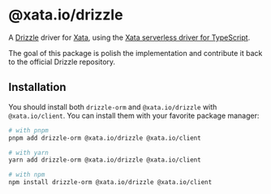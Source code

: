 # @xata.io/drizzle

A [Drizzle](https://github.com/drizzle-team/drizzle-orm) driver for [Xata](https://xata.io), using the [Xata serverless driver for TypeScript](https://github.com/xataio/client-ts).

The goal of this package is polish the implementation and contribute it back to the official Drizzle repository.

## Installation

You should install both `drizzle-orm` and `@xata.io/drizzle` with `@xata.io/client`. You can install them with your favorite package manager:

```bash
# with pnpm
pnpm add drizzle-orm @xata.io/drizzle @xata.io/client

# with yarn
yarn add drizzle-orm @xata.io/drizzle @xata.io/client

# with npm
npm install drizzle-orm @xata.io/drizzle @xata.io/client
```
